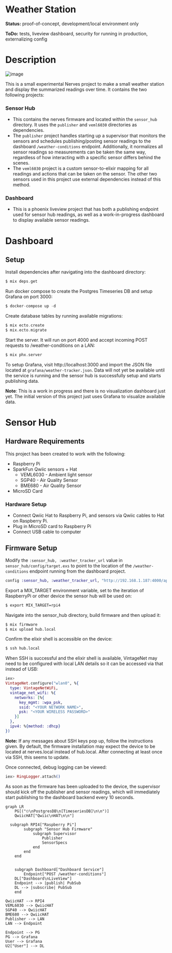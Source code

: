 # Weather Station

**Status:** proof-of-concept, development/local environment only

**ToDo:** tests, liveview dashboard, security for running in production, externalizing config

# Description

![image](https://github.com/anarinya/nerves-weather-station/assets/5115364/1ea06687-3aa8-48f0-b287-7cd5bb4fe47a)


This is a small experimental Nerves project to make a small weather station and display the summarized readings over time. It contains the two following projects:

### Sensor Hub

- This contains the nerves firmware and located within the `sensor_hub` directory. It uses the `publisher` and `veml6030` directories as dependencies.
- The `publisher` project handles starting up a supervisor that monitors the sensors and schedules publishing/posting sensor readings to the dashboard `/weather-conditions` endpoint. Additionally, it normalizes all sensor readings so measurements can be taken the same way, regardless of how interacting with a specific sensor differs behind the scenes.
- The `veml6030` project is a custom sensor-to-elixir mapping for all readings and actions that can be taken on the sensor. The other two sensors used in this project use external dependencies instead of this method.

### Dashboard

- This is a phoenix liveview project that has both a publishing endpoint used for sensor hub readings, as well as a work-in-progress dashboard to display available sensor readings.

# Dashboard

## Setup

Install dependencies after navigating into the dashboard directory:

```elixir
$ mix deps.get
```

Run docker compose to create the Postgres Timeseries DB and setup Grafana on port 3000:

```elixir
$ docker-compose up -d
```

Create database tables by running available migrations:

```elixir
$ mix ecto.create
$ mix.ecto.migrate
```

Start the server. It will run on port 4000 and accept incoming POST requests to /weather-conditions on a LAN:

```elixir
$ mix phx.server
```

To setup Grafana, visit http://localhost:3000 and import the JSON file located at `grafana/weather-tracker.json`. Data will not yet be available until the service is running and the sensor hub is successfully setup and starts publishing data.

**Note**: This is a work in progress and there is no visualization dashboard just yet. The initial version of this project just uses Grafana to visualize available data.

# Sensor Hub

## Hardware Requirements

This project has been created to work with the following:

- Raspberry Pi
- SparkFun Qwiic sensors + Hat
    - VEML6030 - Ambient light sensor
    - SGP40 - Air Quality Sensor
    - BME680 - Air Quality Sensor
- MicroSD Card

### Hardware Setup

- Connect Qwiic Hat to Raspberry Pi, and sensors via Qwiic cables to Hat on Raspberry Pi.
- Plug in MicroSD card to Raspberry Pi
- Connect USB cable to computer

## Firmware Setup

Modify the `:sensor_hub, :weather_tracker_url` value in `sensor_hub/config/target.exs` to point to the location of the `/weather-conditions` endpoint running from the dashboard project.

```elixir
config :sensor_hub, :weather_tracker_url, "http://192.168.1.187:4000/api/weather-conditions"
```

Export a MIX_TARGET environment variable, set to the iteration of RaspberryPi or other device the sensor hub will be used on:

```bash
$ export MIX_TARGET=rpi4
```

Navigate into the sensor_hub directory, build firmware and then upload it:

```bash
$ mix firmware
$ mix upload hub.local
```

Confirm the elixir shell is accessible on the device:

```bash
$ ssh hub.local
```

When SSH is successful and the elixir shell is available, VintageNet may need to be configured with local LAN details so it can be accessed via that instead of USB:
```elixir
iex> 
VintageNet.configure("wlan0", %{
  type: VintageNetWiFi,
  vintage_net_wifi: %{
    networks: [%{
      key_mgmt: :wpa_psk,
      ssid: "<YOUR NETWORK NAME>",
      psk: "<YOUR WIRELESS PASSWORD>"
    }]
  },
  ipv4: %{method: :dhcp}
})
```


**Note:** If any messages about SSH keys pop up, follow the instructions given. By default, the firmware installation may expect the device to be located at nerves.local instead of hub.local. After connecting at least once via SSH, this seems to update.

Once connected, debug logging can be viewed:

```elixir
iex> RingLogger.attach()
```

As soon as the firmware has been uploaded to the device, the supervisor should kick off the publisher and sensor readings, which will immediately start publishing to the dashboard backend every 10 seconds.

```mermaid
graph LR
	PG[("⏲\nPostgresDB\n[TimeseriesDB]\n\n")]
	QwiicHAT["Qwiic\nHAT\n\n"]

  subgraph RPI4["Raspberry Pi"]
		subgraph "Sensor Hub Firmware"
			subgraph Supervisor
				Publisher
				SensorSpecs
			end
		end
	end


	subgraph Dashboard["Dashboard Service"]
		Endpoint["POST /weather-conditions"]
    DL["Dashboard\nLiveView"]
    Endpoint --> |publish| PubSub
    DL --> |subscribe| PubSub
	end

QwiicHAT --> RPI4
VEML6030 --> QwiicHAT
SGP40 --> QwiicHAT
BME680 --> QwiicHAT
Publisher --> LAN
LAN --> Endpoint

Endpoint --> PG
PG --> Grafana
User --> Grafana
U2["User"] --> DL
```
